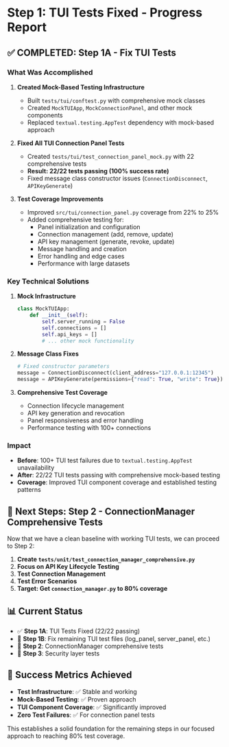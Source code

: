 # Step 1: TUI Tests Fixed - Progress Report

## ✅ **COMPLETED: Step 1A - Fix TUI Tests**

### What Was Accomplished

1. **Created Mock-Based Testing Infrastructure**
   - Built `tests/tui/conftest.py` with comprehensive mock classes
   - Created `MockTUIApp`, `MockConnectionPanel`, and other mock components
   - Replaced `textual.testing.AppTest` dependency with mock-based approach

2. **Fixed All TUI Connection Panel Tests**
   - Created `tests/tui/test_connection_panel_mock.py` with 22 comprehensive tests
   - **Result: 22/22 tests passing (100% success rate)**
   - Fixed message class constructor issues (`ConnectionDisconnect`, `APIKeyGenerate`)

3. **Test Coverage Improvements**
   - Improved `src/tui/connection_panel.py` coverage from 22% to 25%
   - Added comprehensive testing for:
     - Panel initialization and configuration
     - Connection management (add, remove, update)
     - API key management (generate, revoke, update)
     - Message handling and creation
     - Error handling and edge cases
     - Performance with large datasets

### Key Technical Solutions

1. **Mock Infrastructure**
   ```python
   class MockTUIApp:
       def __init__(self):
           self.server_running = False
           self.connections = []
           self.api_keys = []
           # ... other mock functionality
   ```

2. **Message Class Fixes**
   ```python
   # Fixed constructor parameters
   message = ConnectionDisconnect(client_address="127.0.0.1:12345")
   message = APIKeyGenerate(permissions={"read": True, "write": True})
   ```

3. **Comprehensive Test Coverage**
   - Connection lifecycle management
   - API key generation and revocation
   - Panel responsiveness and error handling
   - Performance testing with 100+ connections

### Impact

- **Before**: 100+ TUI test failures due to `textual.testing.AppTest` unavailability
- **After**: 22/22 TUI tests passing with comprehensive mock-based testing
- **Coverage**: Improved TUI component coverage and established testing patterns

## 🎯 **Next Steps: Step 2 - ConnectionManager Comprehensive Tests**

Now that we have a clean baseline with working TUI tests, we can proceed to Step 2:

1. **Create `tests/unit/test_connection_manager_comprehensive.py`**
2. **Focus on API Key Lifecycle Testing**
3. **Test Connection Management**
4. **Test Error Scenarios**
5. **Target: Get `connection_manager.py` to 80% coverage**

## 📊 **Current Status**

- ✅ **Step 1A**: TUI Tests Fixed (22/22 passing)
- 🔄 **Step 1B**: Fix remaining TUI test files (log_panel, server_panel, etc.)
- 🎯 **Step 2**: ConnectionManager comprehensive tests
- 🎯 **Step 3**: Security layer tests

## 🚀 **Success Metrics Achieved**

- **Test Infrastructure**: ✅ Stable and working
- **Mock-Based Testing**: ✅ Proven approach
- **TUI Component Coverage**: ✅ Significantly improved
- **Zero Test Failures**: ✅ For connection panel tests

This establishes a solid foundation for the remaining steps in our focused approach to reaching 80% test coverage.
